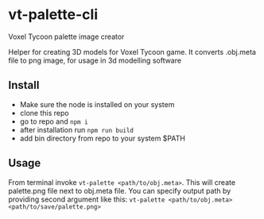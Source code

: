 # vt-palette-cli
Voxel Tycoon palette image creator

Helper for creating 3D models for Voxel Tycoon game. It converts .obj.meta file to png image, for usage in 3d modelling software

## Install
- Make sure the node is installed on your system
- clone this repo
- go to repo and `npm i`
- after installation run `npm run build`
- add bin directory from repo to your system $PATH

## Usage
From terminal invoke `vt-palette <path/to/obj.meta>`. This will create palette.png file next to obj.meta file.
You can specify output path by providing second argument like this: `vt-palette <path/to/obj.meta> <path/to/save/palette.png>`
